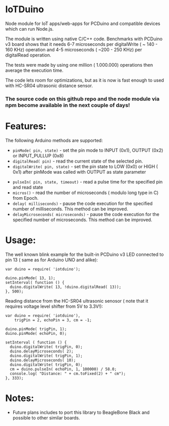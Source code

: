IoTDuino
========

Node module for IoT apps/web-apps for PCDuino and compatible devices which can run Node.js.

The module is written using native C/C++ code. Benchmarks with PCDuino v3 board shows that 
it needs 6-7 microseconds per digitalWrite ( ~ 140 - 160 KHz) operation and 4-5 microseconds 
( ~200 - 250 KHz) per digitalRead operation. 

The tests were made by using one million ( 1.000.000) operations then average the execution time.

The code lets room for optimizations, but as it is now is fast enough to used with HC-SR04 ultrasonic distance sensor.

### The source code on this github repo and the node module via npm become available in the next couple of days!

Features:
========
The following Arduino methods are supported:
 * `pinMode( pin, state)` - set the pin mode to INPUT (0x1), OUTPUT (0x2) or INPUT_PULLUP (0x8)
 * `digitalRead( pin)` - read the current state of the selected pin.
 * `digitalWrite( pin, state)` - set the pin state to LOW (0x0) or HIGH ( 0x1) after pinMode was called with OUTPUT as state parameter
 - `pulseIn( pin, state, timeout)` - read a pulse time for the specified pin and read state
 - `micros()` - read the number of microseconds ( modulo long type in C) from Epoch.
 - `delay( milliseconds)` - pause the code execution for the specified number of milliseconds. This method can be improved.
 - `delayMicroseconds( microseconds)` - pause the code execution for the specified number of microseconds. This method can be improved.
 
Usage:
========
The well known blink example for the built-in PCDuino v3 LED connected to pin 13 ( same as for Arduino UNO and alike):
```
var duino = require( 'iotduino');

duino.pinMode( 13, 1);
setInterval( function () { 
  duino.digitalWrite( 13, !duino.digitalRead( 13));
}, 500);
```

Reading distance from the HC-SR04 ultrasonic senosor ( note that it requires voltage level shifter from 5V to 3.3V!):
```
var duino = require( 'iotduino'),
    trigPin = 2, echoPin = 3, cm = -1;
    
duino.pinMode( trigPin, 1);
duino.pinMode( echoPin, 0);

setInterval ( function () { 
  duino.digitalWrite( trigPin, 0);
  duino.delayMicroseconds( 2);
  duino.digitalWrite( trigPin, 1);
  duino.delayMicroseconds( 10);
  duino.digitalWrite( trigPin, 0);
  cm = duino.pulseIn( echoPin, 1, 100000) / 58.0; 
  console.log( "Distance: " + cm.toFixed(2) + " cm");
}, 333);
```

Notes:
========
 - Future plans includes to port this library to BeagleBone Black and possible to other similar boards.
